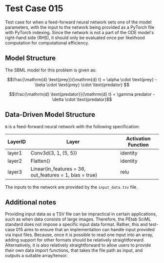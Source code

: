 # Test Case 015

Test case for when a feed-forward neural network sets one of the model parameters, with the input to the network being provided as a PyTorch file with PyTorch indexing. Since the network is not a part of the ODE model's right-hand side (RHS), it should only be evaluated once per likelihood computation for computational efficiency.

## Model Structure

The SBML model for this problem is given as:

$$\frac{\mathrm{d} \text{prey}}{\mathrm{d} t} = \alpha \cdot \text{prey} - \beta \cdot \text{prey} \cdot \text{predator} $$

$$\frac{\mathrm{d} \text{predator}}{\mathrm{d} t} = \gamma predator - \delta \cdot \text{predator}$$

## Data-Driven Model Structure

`N` is a feed-forward neural network with the following specification:

| LayerID | Layer                                                  | Activation Function |
|---------|--------------------------------------------------------|---------------------|
| layer1  | Conv3d(3, 1, (5, 5)) | identity                |
| layer2  | Flatten() | identity                |
| layer3  | Linear(in_features = 36, out_features = 1, bias = true) | relu            |

The inputs to the network are provided by the `input_data.tsv` file.

## Additional notes

Providing input data as a TSV file can be impractical in certain applications, such as when data consists of large images. Therefore, the PEtab SciML standard does not impose a specific input data format. Rather, this and test-case 015 aims to ensure that an implementation can handle input provided via input files. Because, once it is possible to read one input into an array, adding support for other formats should be relatively straightforward. Alternatively, it is also relatively straightforward to allow users to provide their own data import functions, that takes the file path as input, and outputs a suitable array/tensor.
